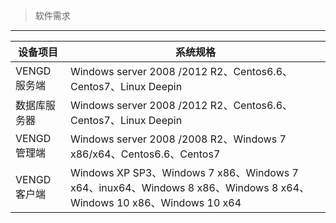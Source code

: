<blockquote class="success">
     软件需求
</blockquote>  

* * * * * 
| 设备项目   |   系统规格 |
| --- | --- |
| VENGD服务端  | Windows server 2008 /2012 R2、Centos6.6、Centos7、Linux Deepin  |
|  数据库服务器 |  Windows server 2008 /2012 R2、Centos6.6、Centos7、Linux Deepin  |  
| VENGD管理端   |Windows server 2008 /2008 R2、Windows 7 x86/x64、Centos6.6、Centos7  |
|  VENGD客户端 |Windows XP SP3、Windows 7 x86、Windows 7 x64、inux64、Windows 8 x86、Windows 8 x64、Windows 10 x86、Windows 10 x64 |
 
 
 